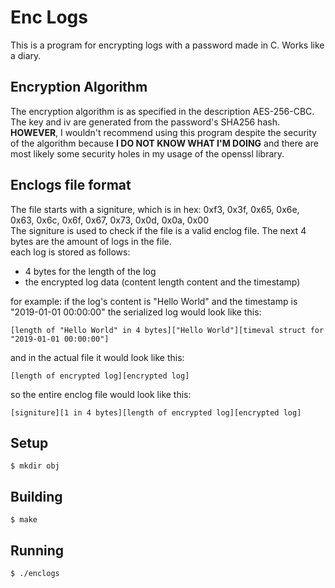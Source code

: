 # Enc Logs
This is a program for encrypting logs with a password made in C.
Works like a diary.
## Encryption Algorithm
The encryption algorithm is as specified in the description AES-256-CBC.
The key and iv are generated from the password's SHA256 hash.
**HOWEVER**, I wouldn't recommend using this program despite the security of the algorithm because **I DO NOT KNOW WHAT I'M DOING** and there are most likely some security holes in my usage of the openssl library.
## Enclogs file format
The file starts with a signiture, which is in hex: 0xf3, 0x3f, 0x65, 0x6e, 0x63, 0x6c, 0x6f, 0x67, 0x73, 0x0d, 0x0a, 0x00  
The signiture is used to check if the file is a valid enclog file.
The next 4 bytes are the amount of logs in the file.  
each log is stored as follows:
- 4 bytes for the length of the log
- the encrypted log data (content length content and the timestamp)

for example:
if the log's content is "Hello World" and the timestamp is "2019-01-01 00:00:00" the serialized log would look like this:
```
[length of "Hello World" in 4 bytes]["Hello World"][timeval struct for "2019-01-01 00:00:00"]
```

and in the actual file it would look like this:
```
[length of encrypted log][encrypted log]
```

so the entire enclog file would look like this:
```
[signiture][1 in 4 bytes][length of encrypted log][encrypted log]
```

## Setup
```console
$ mkdir obj
```
## Building
```console
$ make
```
## Running
```console
$ ./enclogs
```